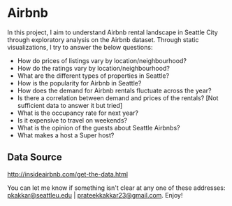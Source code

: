 # Airbnb
In this project, I aim to understand Airbnb rental landscape in Seattle City through exploratory analysis on the Airbnb dataset. Through static visualizations, I try to answer the below questions:
* How do prices of listings vary by location/neighbourhood?
* How do the ratings vary by location/neighbourhood?
* What are the different types of properties in Seattle?
* How is the popularity for Airbnb in Seattle? 
* How does the demand for Airbnb rentals fluctuate across the year?
* Is there a correlation between demand and prices of the rentals? [Not sufficient data to answer it but tried]
* What is the occupancy rate for next year?
* Is it expensive to travel on weekends?
* What is the opinion of the guests about Seattle Airbnbs?
* What makes a host a Super host?


## Data Source
http://insideairbnb.com/get-the-data.html

You can let me know if something isn't clear at any one of these addresses: pkakkar@seattleu.edu | prateekkakkar23@gmail.com.
Enjoy!

